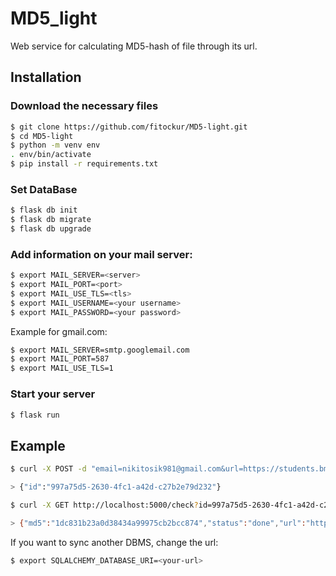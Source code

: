 # MD5_light
Web service for calculating MD5-hash of file through its url. 

## Installation

### Download the necessary files
```bash
$ git clone https://github.com/fitockur/MD5-light.git
$ cd MD5-light
$ python -m venv env
. env/bin/activate
$ pip install -r requirements.txt
```

### Set DataBase
```bash
$ flask db init
$ flask db migrate
$ flask db upgrade
```

### Add information on your mail server:
```bash
$ export MAIL_SERVER=<server>
$ export MAIL_PORT=<port>
$ export MAIL_USE_TLS=<tls>
$ export MAIL_USERNAME=<your username>
$ export MAIL_PASSWORD=<your password>
```

Example for gmail.com:
```bash
$ export MAIL_SERVER=smtp.googlemail.com
$ export MAIL_PORT=587
$ export MAIL_USE_TLS=1
```
### Start your server
```bash
$ flask run
```

## Example
```bash
$ curl -X POST -d "email=nikitosik981@gmail.com&url=https://students.bmstu.ru/static/images/eulogo-lite.png" http://localhost:5000/submit

> {"id":"997a75d5-2630-4fc1-a42d-c27b2e79d232"}

$ curl -X GET http://localhost:5000/check?id=997a75d5-2630-4fc1-a42d-c27b2e79d232

> {"md5":"1dc831b23a0d38434a99975cb2bcc874","status":"done","url":"https://students.bmstu.ru/static/images/eulogo-lite.png"}
```

If you want to sync another DBMS, change the url:
```bash
$ export SQLALCHEMY_DATABASE_URI=<your-url>
```